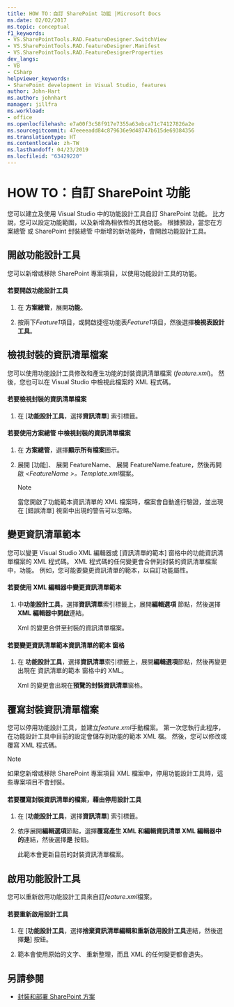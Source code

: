 ```yaml
---
title: HOW TO：自訂 SharePoint 功能 |Microsoft Docs
ms.date: 02/02/2017
ms.topic: conceptual
f1_keywords:
- VS.SharePointTools.RAD.FeatureDesigner.SwitchView
- VS.SharePointTools.RAD.featureDesigner.Manifest
- VS.SharePointTools.RAD.FeatureDesignerProperties
dev_langs:
- VB
- CSharp
helpviewer_keywords:
- SharePoint development in Visual Studio, features
author: John-Hart
ms.author: johnhart
manager: jillfra
ms.workload:
- office
ms.openlocfilehash: e7a00f3c58f917e7355a63ebca71c74127826a2e
ms.sourcegitcommit: 47eeeeadd84c879636e9d48747b615de69384356
ms.translationtype: HT
ms.contentlocale: zh-TW
ms.lasthandoff: 04/23/2019
ms.locfileid: "63429220"
---
```

# <a name="how-to-customize-a-sharepoint-feature"></a>HOW TO：自訂 SharePoint 功能
  您可以建立及使用 Visual Studio 中的功能設計工具自訂 SharePoint 功能。 比方說，您可以設定功能範圍，以及新增為相依性的其他功能。 根據預設，當您在方案總管 或 SharePoint 封裝總管 中新增的新功能時，會開啟功能設計工具。

## <a name="opening-the-feature-designer"></a>開啟功能設計工具
 您可以新增或移除 SharePoint 專案項目，以使用功能設計工具的功能。

#### <a name="to-open-the-feature-designer"></a>若要開啟功能設計工具

1. 在 **方案總管**，展開**功能**。

2. 按兩下*Feature1*項目，或開啟捷徑功能表*Feature1*項目，然後選擇**檢視表設計工具**。

## <a name="view-the-packaged-manifest-file"></a>檢視封裝的資訊清單檔案
 您可以使用功能設計工具修改和產生功能的封裝資訊清單檔案 (*feature.xml*)。 然後，您也可以在 Visual Studio 中檢視此檔案的 XML 程式碼。

#### <a name="to-view-the-packaged-manifest-file"></a>若要檢視封裝的資訊清單檔案

1. 在 [**功能設計工具**，選擇**資訊清單**] 索引標籤。

#### <a name="to-view-the-packaged-manifest-file-by-using-solution-explorer"></a>若要使用方案總管 中檢視封裝的資訊清單檔案

1. 在 **方案總管**，選擇**顯示所有檔案**圖示。

2. 展開 [功能]、 展開 FeatureName、 展開 FeatureName.feature，然後再開啟 *\<FeatureName >。Template.xml*檔案。

    > [!NOTE]
    > 當您開啟了功能範本資訊清單的 XML 檔案時，檔案會自動進行驗證，並出現在 [錯誤清單] 視窗中出現的警告可以忽略。

## <a name="change-the-manifest-template"></a>變更資訊清單範本
 您可以變更 Visual Studio XML 編輯器或 [資訊清單的範本] 窗格中的功能資訊清單檔案的 XML 程式碼。 XML 程式碼的任何變更會合併到封裝的資訊清單檔案中，功能。 例如，您可能要變更資訊清單的範本，以自訂功能屬性。

#### <a name="to-change-the-manifest-template-by-using-the-xml-editor"></a>若要使用 XML 編輯器中變更資訊清單範本

1. 中**功能設計工具**，選擇**資訊清單**索引標籤上，展開**編輯選項** 節點，然後選擇**XML 編輯器中開啟**連結。

     Xml 的變更合併至封裝的資訊清單檔案。

#### <a name="to-change-the-manifest-template-by-using-the-manifest-template-pane"></a>若要變更資訊清單範本資訊清單的範本 窗格

1. 在 **功能設計工具**，選擇**資訊清單**索引標籤上，展開**編輯選項**節點，然後再變更出現在 資訊清單的範本 窗格中的 XML。

     Xml 的變更會出現在**預覽的封裝資訊清單**窗格。

## <a name="overwrite-the-packaged-manifest-file"></a>覆寫封裝資訊清單檔案
 您可以停用功能設計工具，並建立*feature.xml*手動檔案。 第一次您執行此程序，在功能設計工具中目前的設定會儲存到功能的範本 XML 檔。 然後，您可以修改或覆寫 XML 程式碼。

> [!NOTE]
> 如果您新增或移除 SharePoint 專案項目 XML 檔案中，停用功能設計工具時，這些專案項目不會封裝。

#### <a name="to-overwrite-packaged-manifest-file-by-disabling-the-designer"></a>若要覆寫封裝資訊清單的檔案，藉由停用設計工具

1. 在 [**功能設計工具**，選擇**資訊清單**] 索引標籤。

2. 依序展開**編輯選項**節點，選擇**覆寫產生 XML 和編輯資訊清單 XML 編輯器中的**連結，然後選擇**是** 按鈕。

     此範本會更新目前的封裝資訊清單檔案。

## <a name="enable-the-feature-designer"></a>啟用功能設計工具
 您可以重新啟用功能設計工具來自訂*feature.xml*檔案。

#### <a name="to-re-enable-the-designer"></a>若要重新啟用設計工具

1. 在 [**功能設計工具**，選擇**捨棄資訊清單編輯和重新啟用設計工具**連結，然後選擇**是**] 按鈕。

2. 範本會使用原始的文字、 重新整理，而且 XML 的任何變更都會遺失。

## <a name="see-also"></a>另請參閱
- [封裝和部署 SharePoint 方案](../sharepoint/packaging-and-deploying-sharepoint-solutions.md)
